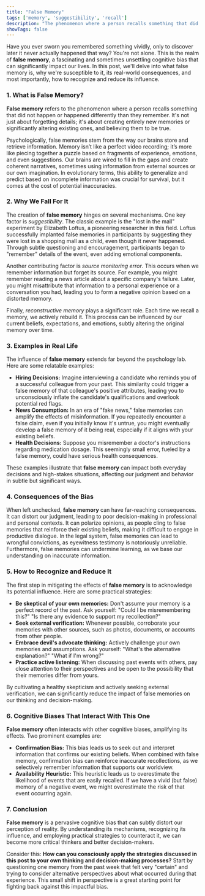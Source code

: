 ```yaml
---
title: "False Memory"
tags: ['memory', 'suggestibility', 'recall']
description: "The phenomenon where a person recalls something that did not happen or happened differently than remembered."
showTags: false
---
```



Have you ever sworn you remembered something vividly, only to discover later it never actually happened that way? You're not alone. This is the realm of **false memory**, a fascinating and sometimes unsettling cognitive bias that can significantly impact our lives. In this post, we'll delve into what false memory is, why we're susceptible to it, its real-world consequences, and most importantly, how to recognize and reduce its influence.

### 1. What is False Memory?

**False memory** refers to the phenomenon where a person recalls something that did not happen or happened differently than they remember. It's not just about forgetting details; it's about creating entirely new memories or significantly altering existing ones, and believing them to be true.

Psychologically, false memories stem from the way our brains store and retrieve information. Memory isn’t like a perfect video recording; it’s more like piecing together a puzzle based on fragments of experience, emotions, and even suggestions. Our brains are wired to fill in the gaps and create coherent narratives, sometimes using information from external sources or our own imagination. In evolutionary terms, this ability to generalize and predict based on incomplete information was crucial for survival, but it comes at the cost of potential inaccuracies.

### 2. Why We Fall For It

The creation of **false memory** hinges on several mechanisms. One key factor is *suggestibility*. The classic example is the "lost in the mall" experiment by Elizabeth Loftus, a pioneering researcher in this field. Loftus successfully implanted false memories in participants by suggesting they were lost in a shopping mall as a child, even though it never happened. Through subtle questioning and encouragement, participants began to "remember" details of the event, even adding emotional components.

Another contributing factor is *source monitoring error*. This occurs when we remember information but forget its source. For example, you might remember reading a news article about a specific company's failure. Later, you might misattribute that information to a personal experience or a conversation you had, leading you to form a negative opinion based on a distorted memory.

Finally, *reconstructive memory* plays a significant role. Each time we recall a memory, we actively rebuild it. This process can be influenced by our current beliefs, expectations, and emotions, subtly altering the original memory over time.

### 3. Examples in Real Life

The influence of **false memory** extends far beyond the psychology lab. Here are some relatable examples:

*   **Hiring Decisions:** Imagine interviewing a candidate who reminds you of a successful colleague from your past. This similarity could trigger a false memory of that colleague's positive attributes, leading you to unconsciously inflate the candidate's qualifications and overlook potential red flags.
*   **News Consumption:** In an era of "fake news," false memories can amplify the effects of misinformation. If you repeatedly encounter a false claim, even if you initially know it's untrue, you might eventually develop a false memory of it being real, especially if it aligns with your existing beliefs.
*   **Health Decisions:** Suppose you misremember a doctor's instructions regarding medication dosage. This seemingly small error, fueled by a false memory, could have serious health consequences.

These examples illustrate that **false memory** can impact both everyday decisions and high-stakes situations, affecting our judgment and behavior in subtle but significant ways.

### 4. Consequences of the Bias

When left unchecked, **false memory** can have far-reaching consequences. It can distort our judgment, leading to poor decision-making in professional and personal contexts. It can polarize opinions, as people cling to false memories that reinforce their existing beliefs, making it difficult to engage in productive dialogue. In the legal system, false memories can lead to wrongful convictions, as eyewitness testimony is notoriously unreliable. Furthermore, false memories can undermine learning, as we base our understanding on inaccurate information.

### 5. How to Recognize and Reduce It

The first step in mitigating the effects of **false memory** is to acknowledge its potential influence. Here are some practical strategies:

*   **Be skeptical of your own memories:** Don't assume your memory is a perfect record of the past. Ask yourself: "Could I be misremembering this?" "Is there any evidence to support my recollection?"
*   **Seek external verification:** Whenever possible, corroborate your memories with other sources, such as photos, documents, or accounts from other people.
*   **Embrace devil's advocate thinking:** Actively challenge your own memories and assumptions. Ask yourself: "What's the alternative explanation?" "What if I'm wrong?"
*   **Practice active listening:** When discussing past events with others, pay close attention to their perspectives and be open to the possibility that their memories differ from yours.

By cultivating a healthy skepticism and actively seeking external verification, we can significantly reduce the impact of false memories on our thinking and decision-making.

### 6. Cognitive Biases That Interact With This One

**False memory** often interacts with other cognitive biases, amplifying its effects. Two prominent examples are:

*   **Confirmation Bias:** This bias leads us to seek out and interpret information that confirms our existing beliefs. When combined with false memory, confirmation bias can reinforce inaccurate recollections, as we selectively remember information that supports our worldview.
*   **Availability Heuristic:** This heuristic leads us to overestimate the likelihood of events that are easily recalled. If we have a vivid (but false) memory of a negative event, we might overestimate the risk of that event occurring again.

### 7. Conclusion

**False memory** is a pervasive cognitive bias that can subtly distort our perception of reality. By understanding its mechanisms, recognizing its influence, and employing practical strategies to counteract it, we can become more critical thinkers and better decision-makers.

Consider this: **How can you consciously apply the strategies discussed in this post to your own thinking and decision-making processes?** Start by questioning one memory from the past week that felt very "certain" and trying to consider alternative perspectives about what occurred during that experience. This small shift in perspective is a great starting point for fighting back against this impactful bias.

